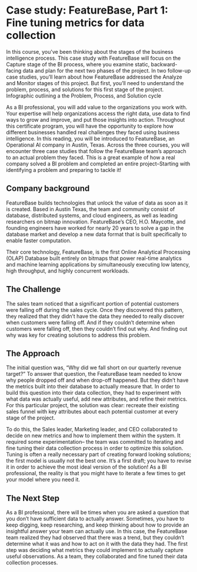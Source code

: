 # Case study: FeatureBase, Part 1: Fine tuning metrics for data collection

In this course, you've been thinking about the stages of the business intelligence process. This case study with FeatureBase will focus on the Capture stage of the BI process, where you examine static, backward-facing data and plan for the next two phases of the project. In two follow-up case studies, you’ll learn about how FeatureBase addressed the Analyze and Monitor stages of this project. But first, you’ll need to understand the problem, process, and solutions for this first stage of the project.
Infographic outlining a the Problem, Process, and Solution cycle

As a BI professional, you will add value to the organizations you work with. Your expertise will help organizations access the right data, use data to find ways to grow and improve, and put those insights into action. Throughout this certificate program, you will have the opportunity to explore how different businesses handled real challenges they faced using business intelligence. In this reading, you will be introduced to FeatureBase, an Operational AI company in Austin, Texas. Across the three courses, you will encounter three case studies that follow the FeatureBase team’s approach to an actual problem they faced. This is a great example of how a real company solved a BI problem and completed an entire project–Starting with identifying a problem and preparing to tackle it! 

## Company background

FeatureBase builds technologies that unlock the value of data as soon as it is created. Based in Austin Texas, the team and community consist of database, distributed systems, and cloud engineers, as well as leading researchers on bitmap innovation. FeatureBase’s CEO, H.O. Maycotte, and founding engineers have worked for nearly 20 years to solve a gap in the database market and develop a new data format that is built specifically to enable faster computation.

Their core technology, FeatureBase, is the first Online Analytical Processing (OLAP) Database built entirely on bitmaps that power real-time analytics and machine learning applications by simultaneously executing low latency, high throughput, and highly concurrent workloads.

## The Challenge

The sales team noticed that a significant portion of potential customers were falling off during the sales cycle. Once they discovered this pattern, they realized that they didn’t have the data they needed to really discover when customers were falling off. And if they couldn’t determine when customers were falling off, then they couldn’t find out why. And finding out why was key for creating solutions to address this problem.

## The Approach

The initial question was, “Why did we fall short on our quarterly revenue target?” To answer that question, the FeatureBase team needed to know why people dropped off and when drop-off happened. But they didn’t have the metrics built into their database to actually measure that. In order to build this question into their data collection, they had to experiment with what data was actually useful, add new attributes, and refine their metrics. For this particular project, the solution was clear: recreate their existing sales funnel with key attributes about each potential customer at every stage of the project. 

To do this, the Sales leader, Marketing leader, and CEO collaborated to decide on new metrics and how to implement them within the system. It required some experimentation– the team was committed to iterating and fine tuning their data collection process in order to optimize this solution. Tuning is often a really necessary part of creating forward looking solutions; the first model is usually not the best one. It’s a first draft; you have to revise it in order to achieve the most ideal version of the solution! As a BI professional, the reality is that you might have to iterate a few times to get your model where you need it.

## The Next Step

As a BI professional, there will be times when you are asked a question that you don’t have sufficient data to actually answer. Sometimes, you have to keep digging, keep researching, and keep thinking about how to provide an insightful answer your team can actually use. In this case, the FeatureBase team realized they had observed that there was a trend, but they couldn’t determine what it was and how to act on it with the data they had. The first step was deciding what metrics they could implement to actually capture useful observations. As a team, they collaborated and fine tuned their data collection processes.